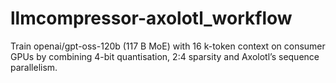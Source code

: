 # llmcompressor-axolotl_workflow
Train openai/gpt-oss-120b (117 B MoE) with 16 k-token context on consumer GPUs by combining 4-bit quantisation, 2:4 sparsity and Axolotl’s sequence parallelism.
